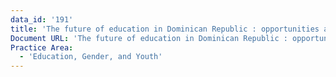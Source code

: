 ```yaml
---
data_id: '191'
title: 'The future of education in Dominican Republic : opportunities and challenges'
Document URL: 'The future of education in Dominican Republic : opportunities and challenges'
Practice Area:
  - 'Education, Gender, and Youth'
---
```

